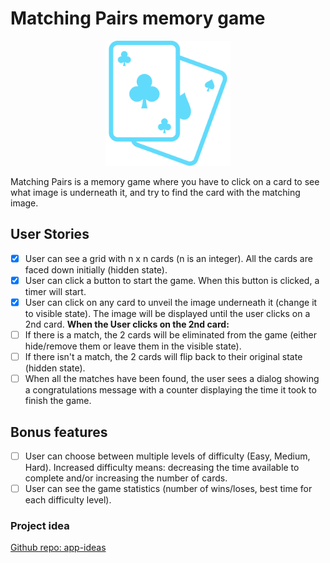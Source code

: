 # Matching Pairs memory game
<p align="center">
    <img width="200px" src="./public/favicon.svg" />
</p>
Matching Pairs is a memory game where you have to click on a card to see what image is underneath it, and try to find the card with the matching image.

## User Stories
- [x] User can see a grid with n x n cards (n is an integer). All the cards are faced down initially (hidden state).
- [x] User can click a button to start the game. When this button is clicked, a timer will start.
- [x] User can click on any card to unveil the image underneath it (change it to visible state). The image will be displayed until the user clicks on a 2nd card.
<b>When the User clicks on the 2nd card:</b>
- [ ] If there is a match, the 2 cards will be eliminated from the game (either hide/remove them or leave them in the visible state).
- [ ] If there isn't a match, the 2 cards will flip back to their original state (hidden state).
- [ ] When all the matches have been found, the user sees a dialog showing a congratulations message with a counter displaying the time it took to finish the game.

## Bonus features
- [ ] User can choose between multiple levels of difficulty (Easy, Medium, Hard). Increased difficulty means: decreasing the time available to complete and/or increasing the number of cards.
- [ ] User can see the game statistics (number of wins/loses, best time for each difficulty level).

### Project idea
[Github repo: app-ideas](https://github.com/florinpop17/app-ideas)
